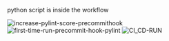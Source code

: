 python script is inside the workflow


![increase-pylint-score-precommithook](https://github.com/yumitdemir/softwaremetrics-exam/assets/108368506/da9c12ba-48da-4395-bbdd-ad53562b89b2)
![first-time-run-precommit-hook-pylint](https://github.com/yumitdemir/softwaremetrics-exam/assets/108368506/caef212e-0261-4ac8-b342-1347248cad27)
![CI_CD-RUN](https://github.com/yumitdemir/softwaremetrics-exam/assets/108368506/adb3af6d-28fc-4923-8d4e-d682fc6f160f)
